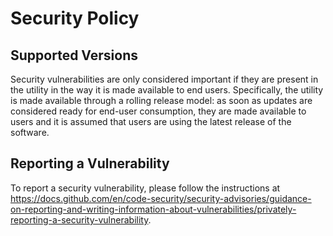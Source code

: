 # Security Policy

## Supported Versions

<!--
Use this section to tell people about which versions of your project are
currently being supported with security updates.

| Version | Supported          |
| ------- | ------------------ |
| 5.1.x   | :white_check_mark: |
| 5.0.x   | :x:                |
| 4.0.x   | :white_check_mark: |
| < 4.0   | :x:                |
-->

Security vulnerabilities are only considered important if they are present in
the utility in the way it is made available to end users. Specifically, the
utility is made available through a rolling release model: as soon as updates
are considered ready for end-user consumption, they are made available to users
and it is assumed that users are using the latest release of the software.

## Reporting a Vulnerability

<!--
Use this section to tell people how to report a vulnerability.

Tell them where to go, how often they can expect to get an update on a
reported vulnerability, what to expect if the vulnerability is accepted or
declined, etc.
-->

To report a security vulnerability, please follow the instructions at https://docs.github.com/en/code-security/security-advisories/guidance-on-reporting-and-writing-information-about-vulnerabilities/privately-reporting-a-security-vulnerability.
